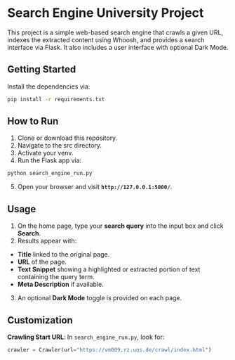 # Search Engine University Project

This project is a simple web-based search engine that crawls a given URL, indexes the extracted 
content using Whoosh, and provides a search interface via Flask. It also includes 
a user interface with optional Dark Mode.

## Getting Started

Install the dependencies via:
```bash
pip install -r requirements.txt
```

## How to Run

1. Clone or download this repository.
2. Navigate to the src directory.
3. Activate your venv.
4. Run the Flask app via:
```bash
python search_engine_run.py 
```
5. Open your browser and visit **`http://127.0.0.1:5000/`**.

## Usage

1. On the home page, type your **search query** into the input box and click **Search**.
2. Results appear with:
- **Title** linked to the original page.
- **URL** of the page.
- **Text Snippet** showing a highlighted or extracted portion of text containing the query term.
- **Meta Description** if available.

3. An optional **Dark Mode** toggle is provided on each page.

## Customization

**Crawling Start URL**: In `search_engine_run.py`, look for:
```python
crawler = Crawler(url="https://vm009.rz.uos.de/crawl/index.html")
```
